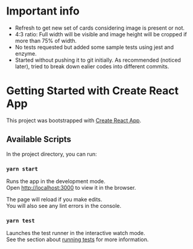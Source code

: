 # Important info
* Refresh to get new set of cards considering image is present or not.
* 4:3 ratio: Full width will be visible and image height will be cropped if more than 75% of width. 
* No tests requested but added some sample tests using jest and enzyme.
* Started without pushing it to git initially. As recommended (noticed later), tried to break down ealier codes into different commits.

# Getting Started with Create React App

This project was bootstrapped with [Create React App](https://github.com/facebook/create-react-app).

## Available Scripts

In the project directory, you can run:

### `yarn start`

Runs the app in the development mode.\
Open [http://localhost:3000](http://localhost:3000) to view it in the browser.

The page will reload if you make edits.\
You will also see any lint errors in the console.

### `yarn test`

Launches the test runner in the interactive watch mode.\
See the section about [running tests](https://facebook.github.io/create-react-app/docs/running-tests) for more information.

